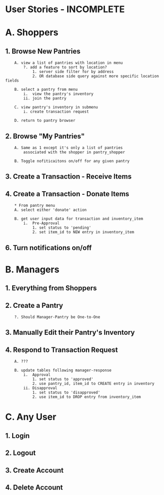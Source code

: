 # User Stories - INCOMPLETE

# A. Shoppers

## 1. Browse New Pantries
        A. view a list of pantries with location in menu
            ?. add a feature to sort by location?
                1. server side filter for by address
                2. OR database side query against more specific location fields

        B. select a pantry from menu
            i.  view the pantry's inventory
            ii. join the pantry
            
        C. view pantry's inventory in submenu
            i. create transaction request

        D. return to pantry browser
## 2. Browse "My Pantries"
        A. Same as 1 except it's only a list of pantries
            associated with the shopper in pantry_shopper

        B. Toggle nofiticaitons on/off for any given pantry

## 3. Create a Transaction - Receive Items

## 4. Create a Transaction - Donate Items
        * From pantry menu
        A. select either 'donate' action

        B. get user input data for transaction and inventory_item
            i.  Pre-Approval
                1. set status to 'pending'
                2. set item_id to NEW entry in inventory_item

## 6. Turn notifications on/off


# B. Managers

## 1. Everything from Shoppers

## 2. Create a Pantry
        ?. Should Manager-Pantry be One-to-One
## 3. Manually Edit their Pantry's Inventory

## 4. Respond to Transaction Request
        A. ???        

        B. update tables following manager-response
            i.  Approval
                1. set status to 'approved'
                2. use pantry_id, item_id to CREATE entry in inventory
            ii. Disapproval
                1. set status to 'disapproved'
                2. use item_id to DROP entry from inventory_item
# C. Any User
## 1. Login
## 2. Logout
## 3. Create Account
## 4. Delete Account
